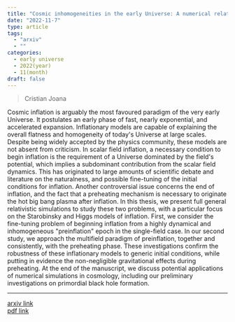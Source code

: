 ```yaml
---
title: "Cosmic inhomogeneities in the early Universe: A numerical relativity approach"
date: "2022-11-7"
type: article
tags:
  - "arxiv"
  - ""
categories:
  - early universe
  - 2022(year)
  - 11(month)
draft: false
---
```


> Cristian Joana

Cosmic inflation is arguably the most favoured paradigm of the very early Universe. It postulates an early phase of fast, nearly exponential, and accelerated expansion. Inflationary models are capable of explaining the overall flatness and homogeneity of today's Universe at large scales. Despite being widely accepted by the physics community, these models are not absent from criticism. In scalar field inflation, a necessary condition to begin inflation is the requirement of a Universe dominated by the field's potential, which implies a subdominant contribution from the scalar field dynamics. This has originated to large amounts of scientific debate and literature on the naturalness, and possible fine-tuning of the initial conditions for inflation. Another controversial issue concerns the end of inflation, and the fact that a preheating mechanism is necessary to originate the hot big bang plasma after inflation. In this thesis, we present full general relativistic simulations to study these two problems, with a particular focus on the Starobinsky and Higgs models of inflation. First, we consider the fine-tuning problem of beginning inflation from a highly dynamical and inhomogeneous "preinflation" epoch in the single-field case. In our second study, we approach the multifield paradigm of preinflation, together and consistently, with the preheating phase. These investigations confirm the robustness of these inflationary models to generic initial conditions, while putting in evidence the non-negligible gravitational effects during preheating. At the end of the manuscript, we discuss potential applications of numerical simulations in cosmology, including our preliminary investigations on primordial black hole formation.

---

[arxiv link](https://arxiv.org/abs/2211.03534)  
[pdf link](https://arxiv.org/pdf/2211.03534)